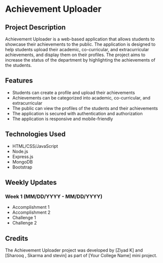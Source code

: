 # Achievement Uploader

## Project Description

Achievement Uploader is a web-based application that allows students to showcase their achievements to the public. The application is designed to help students upload their academic, co-curricular, and extracurricular achievements, and display them on their profiles. The project aims to increase the status of the department by highlighting the achievements of the students.

## Features

- Students can create a profile and upload their achievements
- Achievements can be categorized into academic, co-curricular, and extracurricular
- The public can view the profiles of the students and their achievements
- The application is secured with authentication and authorization
- The application is responsive and mobile-friendly

## Technologies Used

- HTML/CSS/JavaScript
- Node.js
- Express.js
- MongoDB
- Bootstrap

## Weekly Updates

### Week 1 (MM/DD/YYYY - MM/DD/YYYY)

- Accomplishment 1
- Accomplishment 2
- Challenge 1
- Challenge 2

## Credits

The Achievement Uploader project was developed by [Ziyad K] and [Sharooq , Skarma and stevin] as part of [Your College Name] mini project.

